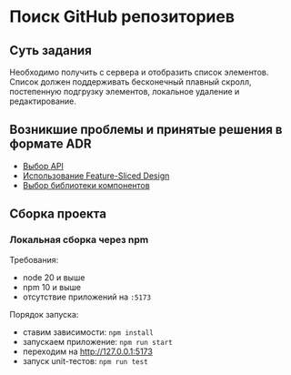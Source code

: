 # Поиск GitHub репозиториев

## Суть задания

Необходимо получить с сервера и отобразить список элементов. Список должен поддерживать бесконечный плавный скролл, постепенную подгрузку элементов, локальное удаление и редактирование.

## Возникшие проблемы и принятые решения в формате ADR

- [Выбор API](./docs/adrs/001-api.md)
- [Использование Feature-Sliced Design](./docs/adrs/002-feature-sliced-design.md)
- [Выбор библиотеки компонентов](./docs/adrs/003-library-of-components.md)

## Сборка проекта
### Локальная сборка через npm

Требования:

- node 20 и выше
- npm 10 и выше
- отсутствие приложений на `:5173`

Порядок запуска:

- ставим зависимости: `npm install`
- запускаем приложение: `npm run start`
- переходим на http://127.0.0.1:5173
- запуск unit-тестов: `npm run test`



